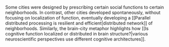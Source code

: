 Some cities were designed by prescribing certain social functions to certain neighborhoods. In contrast, other cities developed spontaneously, without focusing on localization of function, eventually developing a [[Parallel distributed processing is resilient and efficient|distributed network]] of neighborhoods. Similarly, the brain-city metaphor highlights how [[Is cognitive function localized or distributed in brain structure?|various neuroscientific perspectives use different cognitive architectures]].